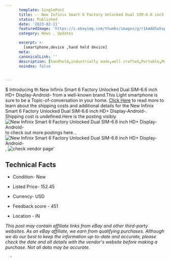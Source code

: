 ```yaml
---
      template: SinglePost
      title: -- New Infinix Smart 6 Factory Unlocked Dual SIM-6.6 inch HD+ Display-Android-
      status: Published
      date: '2023-02-11'
      featuredImage: 'https://i.ebayimg.com/thumbs/images/g/r1kAAOSw5spjKu10/s-l225.jpg'
      category: News , Updates

      excerpt: >-
        [smartphone,device ,hand held device]
      meta:
      canonicalLink: ''
      description: [handheld,industrially made,well crafted,Portable,Mobile,Compact,Convenient,Lightweight,Maneuverable,Man-portable,Miniature,Carriable,Hand-held,Light,Holdable,Transportable,Mobile device,Pocket-sized,On-the-go,Wireless,Cordless,Compact size,Convenient size, smartphone,device ,hand held device]
      noindex: false
      

---
```

$
      Introducing th New Infinix Smart 6 Factory Unlocked Dual SIM-6.6 inch HD+ Display-Android- from a well-known brand.This Light smartphone is sure to be a Topic-of-conversation in your home. [Click Here](https://www.ebay.com/itm/334567844363?hash=item4de5cc2a0b%3Ag%3Ar1kAAOSw5spjKu10&amdata=enc%3AAQAHAAAA4PIyrYiqplaYWb%2BcmVPHRvjxSGKsLIuEhGZZfUtS45w%2BPkSIMS13fDfvZjGdwCtmkXaImqhXmpxJc%2FGPEj%2B%2BCh3PtcpKsbms%2B1wR9qS4jGj%2FOdjrYyprM3jQXY4qHXBc5m1Xgzix%2FgeZb4XlcK%2FvzsngPHiMSl87DeaaTGikTATaAh7F%2BwrLe5GZeUs4wMhG6gJ9v4rNpONHSmtx3ctaj%2FH0qXTb%2B8MkcNgBAh4FYp2KUdPKWC5M%2FXuJMbHSdjYgCbfv1a%2BVD%2FqdvI5P8hXe3ZcExSRhZFkeoBctpq%2B8tQ1V&mkevt=1&mkcid=1&mkrid=711-53200-19255-0&campid=%253CePNCampaignId%253E&customid=%253CreferenceId%253E&toolid=10049) to read more to learn about the shipping costs and additional details for the New Infinix Smart 6 Factory Unlocked Dual SIM-6.6 inch HD+ Display-Android-. Shipping cost is undefined.Here is the posting visibly ![New Infinix Smart 6 Factory Unlocked Dual SIM-6.6 inch HD+ Display-Android-](https://i.ebayimg.com/thumbs/images/g/r1kAAOSw5spjKu10/s-l225.jpg) to check out more postings here... ![New Infinix Smart 6 Factory Unlocked Dual SIM-6.6 inch HD+ Display-Android-](https://i.ebayimg.com/images/g/r1kAAOSw5spjKu10/s-l500.jpg), ![check vendor page](https://origin-galleryplus.ebayimg.com/ws/web/334567844363_2_0_1/225x225.jpg,https://origin-galleryplus.ebayimg.com/ws/web/334567844363_3_0_1/225x225.jpg,https://origin-galleryplus.ebayimg.com/ws/web/334567844363_4_0_1/225x225.jpg,https://origin-galleryplus.ebayimg.com/ws/web/334567844363_5_0_1/225x225.jpg)'

      

 ## Technical Facts 



     
      

 - Condition- New 


      

 - Listed Price- 152.45 


      

 - Currency- USD 


      

 - Feedback score - 451 


      

 - Location - IN 


      
      

 *_This post may contain affiliate links from eBay and other third-party websites. As an eBay affiliate, we earn from qualifying purchases. Although we do our best to keep the information up-to-date and accurate, please check the date and all details with the vendor's website before making a purchase. Not all data may be accurate._*




      -
